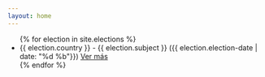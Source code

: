 ```yaml
---
layout: home
---
```

<ul>
{% for election in site.elections %}
  <li>{{ election.country }} - {{ election.subject }} ({{ election.election-date | date: "%d %b"}})
    <a href="{{ site.baseurl}}{{election.url }}">Ver más</a>
  </li>
{% endfor %}
</ul>